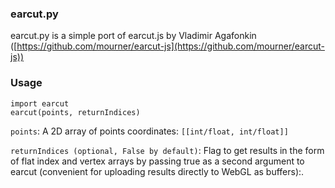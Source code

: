 ### earcut.py

earcut.py is a simple port of earcut.js by Vladimir Agafonkin ([https://github.com/mourner/earcut-js](https://github.com/mourner/earcut-js))

### Usage

```
import earcut
earcut(points, returnIndices)
```


`points`: A 2D array of points coordinates: `[[int/float, int/float]]`

`returnIndices (optional, False by default)`: Flag to get results in the form of flat index and vertex arrays by passing true as a second argument to earcut (convenient for uploading results directly to WebGL as buffers):.